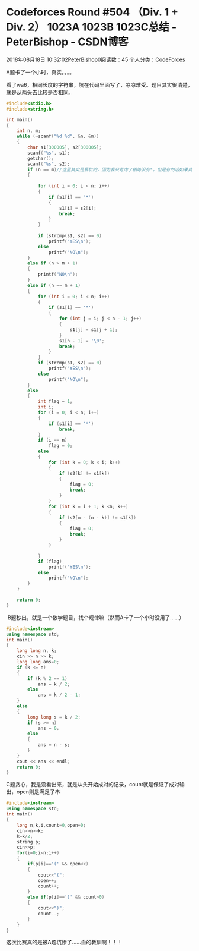 # Codeforces Round #504 （Div. 1 + Div. 2）  1023A 1023B 1023C总结 - PeterBishop - CSDN博客





2018年08月18日 10:32:02[PeterBishop0](https://me.csdn.net/qq_40061421)阅读数：45
个人分类：[CodeForces](https://blog.csdn.net/qq_40061421/article/category/7796219)









A题卡了一个小时，真实。。。。

看了wa6，相同长度的字符串，坑在代码里面写了，凉凉难受。题目其实很清楚，就是从两头去比较是否相同。

```cpp
#include<stdio.h>
#include<string.h>

int main()
{
	int n, m;
	while (~scanf("%d %d", &n, &m))
	{
		char s1[300005], s2[300005];
		scanf("%s", s1);
		getchar();
		scanf("%s", s2);
		if (n == m)//这里其实是最坑的，因为我只考虑了相等没有*，但是有的话如果其他的一样也是可以替换的，所以一开始直接判断一直被坑
		{
			
			for (int i = 0; i < n; i++)
			{
				if (s1[i] == '*')
				{
					s1[i] = s2[i];
					break;
				}
			}
			
			if (strcmp(s1, s2) == 0)
				printf("YES\n");
			else
				printf("NO\n");
		}
		else if (n > m + 1)
		{
			printf("NO\n");
		}
		else if (n == m + 1)
		{
			for (int i = 0; i < n; i++)
			{
				if (s1[i] == '*')
				{
					for (int j = i; j < n - 1; j++)
					{
						s1[j] = s1[j + 1];
					}
					s1[n - 1] = '\0';
					break;
				}
			}
			if (strcmp(s1, s2) == 0)
				printf("YES\n");
			else
				printf("NO\n");
		}
		else
		{
			int flag = 1;
			int i;
			for (i = 0; i < n; i++)
			{
				if (s1[i] == '*')
					break;
			}
			if (i == n)
				flag = 0;
			else
			{
				for (int k = 0; k < i; k++)
				{
					if (s2[k] != s1[k])
					{
						flag = 0;
						break;
					}
				}
				for (int k = i + 1; k <n; k++)
				{
					if (s2[m - (n - k)] != s1[k])
					{
						flag = 0;
						break;
					}
				}

			}
			if (flag)
				printf("YES\n");
			else
				printf("NO\n");
		}
	}

	return 0;
}
```

 B题秒出，就是一个数学题目，找个规律嘛（然而A卡了一个小时没用了……）

```cpp
#include<iostream>
using namespace std;
int main()
{
	long long n, k;
	cin >> n >> k;
	long long ans=0;
	if (k <= n)
	{
		if (k % 2 == 1)
			ans = k / 2;
		else
			ans = k / 2 - 1;
	}
	else
	{
		long long s = k / 2;
		if (s >= n)
			ans = 0;
		else
		{
			ans = n - s;
		}
	}
	cout << ans << endl;
	return 0;
}
```

C题贪心，我是没看出来，就是从头开始成对的记录，count就是保证了成对输出，open则是满足子串

```cpp
#include<iostream>
using namespace std;
int main()
{
	long n,k,i,count=0,open=0;
	cin>>n>>k;
	k=k/2;
	string p;
	cin>>p;
	for(i=0;i<n;i++)
	{
		if(p[i]=='(' && open<k)
		{
			cout<<"(";
			open++;
			count++;
		}
		else if(p[i]==')' && count>0)
		{
			cout<<")";
			count--;
		}
	}
}
```

这次比赛真的是被A题坑惨了……血的教训啊！！！



